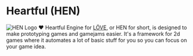 # Heartful (HEN)
![HEN Logo](https://github.com/Muragami/Heartful/hen_logo.png)
❤️ Heartful Engine for [LÖVE](https://github.com/love2d/love), or HEN for short, is designed to make prototyping games and gamejams easier. It's a framework for 2d games where it automates a lot of basic stuff for you so you can focus on your game idea.

